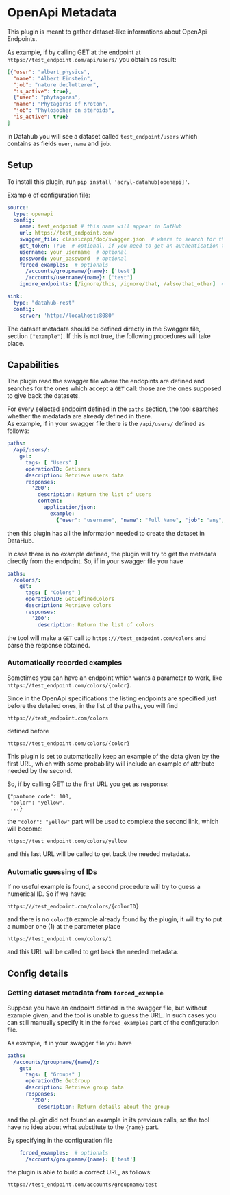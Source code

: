 # OpenApi Metadata

This plugin is meant to gather dataset-like informations about OpenApi Endpoints.

As example, if by calling GET at the endpoint at `https://test_endpoint.com/api/users/` you obtain as result:
```JSON
[{"user": "albert_physics",
  "name": "Albert Einstein",
  "job": "nature declutterer",
  "is_active": true},
  {"user": "phytagoras",
  "name": "Phytagoras of Kroton",
  "job": "Phylosopher on steroids", 
  "is_active": true}
]
```

in Datahub you will see a dataset called `test_endpoint/users` which contains as fields `user`, `name` and `job`.

## Setup

To install this plugin, run `pip install 'acryl-datahub[openapi]'`.

Example of configuration file:

```yaml
source:
  type: openapi
  config:
    name: test_endpoint # this name will appear in DatHub
    url: https://test_endpoint.com/
    swagger_file: classicapi/doc/swagger.json  # where to search for the OpenApi definitions
    get_token: True  # optional, if you need to get an authentication token beforehand 
    username: your_username  # optional
    password: your_password  # optional
    forced_examples:  # optionals
      /accounts/groupname/{name}: ['test']
      /accounts/username/{name}: ['test']
    ignore_endpoints: [/ignore/this, /ignore/that, /also/that_other]  # optional, the endpoints to ignore

sink:
  type: "datahub-rest"
  config:
    server: 'http://localhost:8080'
```

The dataset metadata should be defined directly in the Swagger file, section `["example"]`. If this is not true, the following procedures will take place.

## Capabilities

The plugin read the swagger file where the endopints are defined and searches for the ones which accept
a `GET` call: those are the ones supposed to give back the datasets.

For every selected endpoint defined in the `paths` section, 
the tool searches whether the medatada are already defined in there.  
As example, if in your swagger file there is the `/api/users/` defined as follows:

```yaml
paths:
  /api/users/:
    get:
      tags: [ "Users" ]
      operationID: GetUsers
      description: Retrieve users data
      responses:
        '200':
          description: Return the list of users
          content:
            application/json:
              example:
                {"user": "username", "name": "Full Name", "job": "any", "is_active": True}
```

then this plugin has all the information needed to create the dataset in DataHub.

In case there is no example defined, the plugin will try to get the metadata directly from the endpoint.
So, if in your swagger file you have

```yaml
paths:
  /colors/:
    get:
      tags: [ "Colors" ]
      operationID: GetDefinedColors
      description: Retrieve colors
      responses:
        '200':
          description: Return the list of colors
```

the tool will make a `GET` call to `https:///test_endpoint.com/colors` 
and parse the response obtained.

### Automatically recorded examples

Sometimes you can have an endpoint which wants a parameter to work, like
`https://test_endpoint.com/colors/{color}`.

Since in the OpenApi specifications the listing endpoints are specified
just before the detailed ones, in the list of the paths, you will find

    https:///test_endpoint.com/colors

defined before

    https://test_endpoint.com/colors/{color}

This plugin is set to automatically keep an example of the data given by the first URL,
which with some probability will include an example of attribute needed by the second.

So, if by calling GET to the first URL you get as response:

    {"pantone code": 100,
     "color": "yellow",
     ...}

the `"color": "yellow"`  part will be used to complete the second link, which
will become:

    https://test_endpoint.com/colors/yellow

and this last URL will be called to get back the needed metadata.

### Automatic guessing of IDs

If no useful example is found, a second procedure will try to guess a numerical ID.
So if we have:

    https:///test_endpoint.com/colors/{colorID}

and there is no `colorID` example already found by the plugin,
it will try to put a number one (1) at the parameter place

    https://test_endpoint.com/colors/1

and this URL will be called to get back the needed metadata.

## Config details

### Getting dataset metadata from `forced_example`

Suppose you have an endpoint defined in the swagger file, but without example given, and the tool is 
unable to guess the URL. In such cases you can still manually specify it in the `forced_examples` part of the
configuration file. 

As example, if in your swagger file you have

```yaml
paths:
  /accounts/groupname/{name}/:
    get:
      tags: [ "Groups" ]
      operationID: GetGroup
      description: Retrieve group data
      responses:
        '200':
          description: Return details about the group
```

and the plugin did not found an example in its previous calls, 
so the tool have no idea about what substitute to the `{name}` part.

By specifying in the configuration file

```yaml
    forced_examples:  # optionals
      /accounts/groupname/{name}: ['test']
```

the plugin is able to build a correct URL, as follows:

    https://test_endpoint.com/accounts/groupname/test

